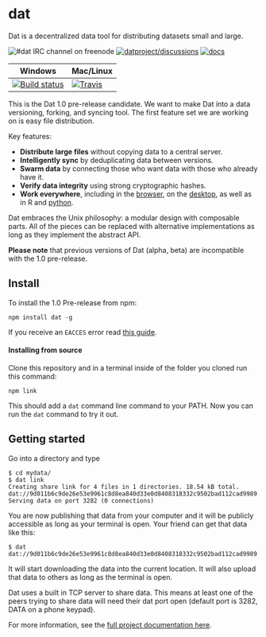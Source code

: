 # dat

Dat is a decentralized data tool for distributing datasets small and large.

![#dat IRC channel on freenode](https://img.shields.io/badge/irc%20channel-%23dat--irc%20on%20freenode-blue.svg)
[![datproject/discussions](https://badges.gitter.im/Join%20Chat.svg)](https://gitter.im/datproject/discussions?utm_source=badge&utm_medium=badge&utm_campaign=pr-badge&utm_content=badge)
[![docs](https://readthedocs.org/projects/pip/badge/?version=latest)](http://dat-data.readthedocs.org)


Windows        | Mac/Linux
-------------- | ------------
[![Build status](https://ci.appveyor.com/api/projects/status/s236036xnglo4v5l)](https://ci.appveyor.com/project/maxogden/dat) | [![Travis](https://api.travis-ci.org/maxogden/dat.svg)](https://travis-ci.org/maxogden/dat)


This is the Dat 1.0 pre-release candidate. We want to make Dat into a data versioning, forking, and syncing tool. The first feature set we are working on is easy file distribution.

Key features:

  * **Distribute large files** without copying data to a central server.
  * **Intelligently sync** by deduplicating data between versions.
  * **Swarm data** by connecting those who want data with those who already have it.
  * **Verify data integrity** using strong cryptographic hashes.
  * **Work everywhere**, including in the [browser](http://github.com/karissa/dat-browserify), on the [desktop](http://github.com/karissa/dat-desk), as well as in R and [python](http://github.com/karissa/datpy).

Dat embraces the Unix philosophy: a modular design with composable parts. All of the pieces can be replaced with alternative implementations as long as they implement the abstract API.

**Please note** that previous versions of Dat (alpha, beta) are incompatible with the 1.0 pre-release.

## Install

To install the 1.0 Pre-release from npm:

```
npm install dat -g
```

If you receive an `EACCES` error read [this guide](https://docs.npmjs.com/getting-started/fixing-npm-permissions).

#### Installing from source

Clone this repository and in a terminal inside of the folder you cloned run this command:

```
npm link
```

This should add a `dat` command line command to your PATH. Now you can run the `dat` command to try it out.

## Getting started

Go into a directory and type

```
$ cd mydata/
$ dat link
Creating share link for 4 files in 1 directories. 18.54 kB total.
dat://9d011b6c9de26e53e9961c8d8ea840d33e0d8408318332c9502bad112cad9989
Serving data on port 3282 (0 connections)
```

You are now publishing that data from your computer and it will be publicly accessible as long as your terminal is open. Your friend can get that data like this:

```
$ dat dat://9d011b6c9de26e53e9961c8d8ea840d33e0d8408318332c9502bad112cad9989
```

It will start downloading the data into the current location. It will also upload that data to others as long as the terminal is open.

Dat uses a built in TCP server to share data. This means at least one of the peers trying to share data will need their dat port open (default port is 3282, DATA on a phone keypad).

For more information, see the [full project documentation here](http://dat-data.readthedocs.org).
